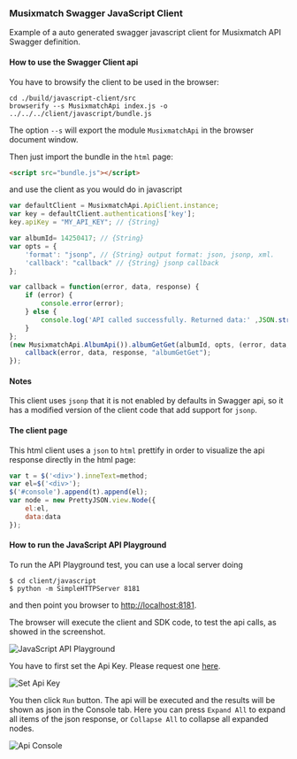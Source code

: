 ### Musixmatch Swagger JavaScript Client
Example of a auto generated swagger javascript client for Musixmatch API Swagger definition.

#### How to use the Swagger Client api
You have to browsify the client to be used in the browser:

```shell
cd ./build/javascript-client/src
browserify --s MusixmatchApi index.js -o ../../../client/javascript/bundle.js 
```

The option `--s` will export the module `MusixmatchApi` in the browser document window.

Then just import the bundle in the `html` page:

```html
<script src="bundle.js"></script>
```

and use the client as you would do in javascript

```javascript
var defaultClient = MusixmatchApi.ApiClient.instance;
var key = defaultClient.authentications['key'];
key.apiKey = "MY_API_KEY"; // {String}

var albumId= 14250417; // {String}
var opts = { 
    'format': "jsonp", // {String} output format: json, jsonp, xml.
    'callback': "callback" // {String} jsonp callback
};

var callback = function(error, data, response) {
    if (error) {
        console.error(error);
    } else {
        console.log('API called successfully. Returned data:' ,JSON.stringify(data,null,2));
    }
};
(new MusixmatchApi.AlbumApi()).albumGetGet(albumId, opts, (error, data, response) => {
    callback(error, data, response, "albumGetGet"); 
});
```

#### Notes
This client uses `jsonp` that it is not enabled by defaults in Swagger api, so it has a modified version of the client code that add support for `jsonp`.

#### The client page
This html client uses a `json` to `html` prettify in order to visualize the api response directly in the html page:

```javascript
var t = $('<div>').inneText=method;
var el=$('<div>');
$('#console').append(t).append(el);
var node = new PrettyJSON.view.Node({
    el:el,
    data:data
});
```

#### How to run the JavaScript API Playground
To run the API Playground test, you can use a local server doing

```shell
$ cd client/javascript
$ python -m SimpleHTTPServer 8181
```

and then point you browser to [http://localhost:8181](http://localhost:8181).

The browser will execute the client and SDK code, to test the api calls, as showed in the screenshot.


![JavaScript API Playground](https://cloud.githubusercontent.com/assets/163333/18639555/aa8d183c-7e94-11e6-8a2b-3eb680f57e7b.jpg)

You have to first set the Api Key. Please request one [here](https://developer.musixmatch.com/mmplans).


![Set Api Key](https://cloud.githubusercontent.com/assets/163333/18639539/9ab139fc-7e94-11e6-9895-51ba1590cb37.jpg)

You then click `Run` button. The api will be executed and the results will be shown as json in the Console tab.
Here you can press `Expand All` to expand all items of the json response, or `Collapse All` to collapse all expanded nodes.


![Api Console](https://cloud.githubusercontent.com/assets/163333/18639570/b3cea17c-7e94-11e6-8fc2-cf29d0389e2f.jpg)
